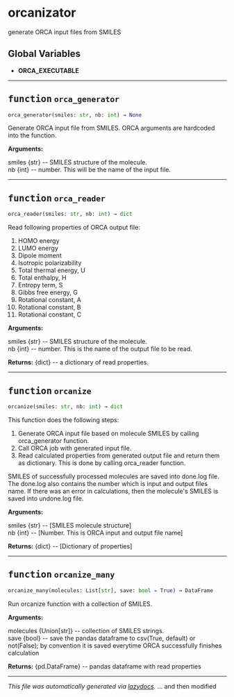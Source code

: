 # orcanizator
generate ORCA input files from SMILES

**Global Variables**
---------------
- **ORCA_EXECUTABLE**

---

## <kbd>function</kbd> `orca_generator`

```python
orca_generator(smiles: str, nb: int) → None
```

Generate ORCA input file from SMILES. ORCA arguments are hardcoded into the function. 



**Arguments:**
  
  smiles {str} -- SMILES structure of the molecule.  
  nb {int} -- number. This will be the name of the input file. 


---

## <kbd>function</kbd> `orca_reader`

```python
orca_reader(smiles: str, nb: int) → dict
```

Read following properties of ORCA output file: 
1. HOMO energy 
2. LUMO energy 
3. Dipole moment 
4. Isotropic polarizability 
5. Total thermal energy, U 
6. Total enthalpy, H 
7. Entropy term, S 
8. Gibbs free energy, G 
9. Rotational constant, A 
10. Rotational constant, B 
11. Rotational constant, C 



**Arguments:**
  
  smiles {str} -- SMILES structure of the molecule.  
  nb {int} -- number. This is the name of the output file to be read. 



**Returns:**
  {dict} -- a dictionary of read properties. 


---

## <kbd>function</kbd> `orcanize`

```python
orcanize(smiles: str, nb: int) → dict
```

This function does the following steps: 
1. Generate ORCA input file based on molecule SMILES by calling orca_generator function. 
2. Call ORCA job with generated input file. 
3. Read calculated properties from generated output file and return them as dictionary. This is done by calling orca_reader function. 

SMILES of successfully processed molecules are saved into done.log file. The done.log also contains the number which is input and output files name. If there was an error in calculations, then the molecule's SMILES is saved into undone.log file. 



**Arguments:**
  
  smiles {str} -- [SMILES molecule structure]  
  nb {int} -- [Number. This is ORCA input and output file name] 



**Returns:**
  {dict} -- [Dictionary of properties] 


---

## <kbd>function</kbd> `orcanize_many`

```python
orcanize_many(molecules: List[str], save: bool = True) → DataFrame
```

Run orcanize function with a collection of SMILES. 



**Arguments:**
  
  molecules {Union[str]} -- collection of SMILES strings.  
  save {bool} -- save the pandas dataframe to csv(True, default) or  not(False); by convention it is saved everytime ORCA  successfully finishes calculation 



**Returns:**
  {pd.DataFrame} -- pandas dataframe with read properties 




---

_This file was automatically generated via [lazydocs](https://github.com/ml-tooling/lazydocs)._ ... and then modified
